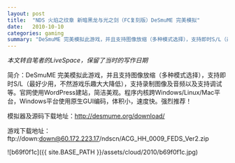 ```yaml
---
layout: post
title:  "NDS 火焰之纹章 新暗黑龙与光之剑（FC复刻版）DeSmuME 完美模拟"
date:   2010-10-10
categories: gaming
summary: "DeSmuME 完美模拟此游戏，并且支持图像放缩（多种模式选择），支持即时S/L（最好少用，不然游戏乐趣大大降低），支持录制图像及音频以及支持调试等。官网使用WordPress建站，简洁美观。程序内核跨Windows/Linux/Mac平台，Windows平台使用原生GUI编码，体积小，速度快。强烈推荐！"
---
```


*本文转自笔者的LiveSpace，保留了当时的写作日期*

简介：DeSmuME 完美模拟此游戏，并且支持图像放缩（多种模式选择），支持即时S/L（最好少用，不然游戏乐趣大大降低），支持录制图像及音频以及支持调试等。官网使用WordPress建站，简洁美观。程序内核跨Windows/Linux/Mac平台，Windows平台使用原生GUI编码，体积小，速度快。强烈推荐！

模拟器及源码下载地址：http://desmume.org/download/

游戏下载地址：ftp://down:down@60.172.223.17/ndscn/ACG\_HH\_0009\_FEDS\_Ver2.zip

![b69f0f1c]({{ site.BASE_PATH }}/assets/cloud/2010/b69f0f1c.jpg)